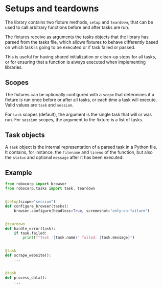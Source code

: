 # Setups and teardowns

The library contains two fixture methods, `setup` and `teardown`, that can be
used to call arbitrary functions before and after tasks are run.

The fixtures receive as arguments the tasks objects that the library has parsed
from the tasks file, which allows fixtures to behave differently based on which
task is going to be executed or if task failed or passed.

This is useful for having shared initialization or clean-up steps for all tasks,
or for ensuring that a function is always executed when implementing libraries.

## Scopes

The fixtures can be optionally configured with a `scope` that determines if a
fixture is run once before or after all tasks, or each time a task will execute.
Valid values are `task` and `session`.

For `task` scopes (default), the argument is the single task that will or was run.
For `session` scopes, the argument to the fixture is a list of tasks.

## Task objects

A `Task` object is the internal representation of a parsed task in a Python file.
It contains, for instance, the `filename` and `lineno` of the function, but
also the `status` and optional `message` after it has been executed.

## Example

```python
from robocorp import browser
from robocorp.tasks import task, teardown


@setup(scope="session")
def configure_browser(tasks):
    browser.configure(headless=True, screenshot="only-on-failure")


@teardown
def handle_error(task):
    if task.failed:
        print(f"Task '{task.name}' failed: {task.message}")


@task
def scrape_website():
    ...


@task
def process_data():
    ...
```
